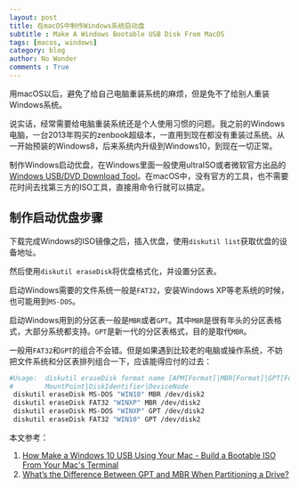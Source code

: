 ```yaml
---
layout: post
title: 在macOS中制作Windows系统启动盘
subtitle : Make A Windows Bootable USB Disk From MacOS
tags: [macos, windows]
category: blog
author: No Wonder
comments : True
---
```


用macOS以后，避免了给自己电脑重装系统的麻烦，但是免不了给别人重装Windows系统。

说实话，经常需要给电脑重装系统还是个人使用习惯的问题。我之前的Windows电脑，一台2013年购买的zenbook超级本，一直用到现在都没有重装过系统。从一开始预装的Windows8，后来系统内升级到Windows10，到现在一切正常。

制作Windows启动优盘，在Windows里面一般使用ultraISO或者微软官方出品的[Windows USB/DVD Download Tool](https://www.microsoft.com/en-us/download/windows-usb-dvd-download-tool)。在macOS中，没有官方的工具，也不需要花时间去找第三方的ISO工具，直接用命令行就可以搞定。

## 制作启动优盘步骤

下载完成Windows的ISO镜像之后，插入优盘，使用`diskutil list`获取优盘的设备地址。

然后使用`diskutil eraseDisk`将优盘格式化，并设置分区表。

启动Windows需要的文件系统一般是`FAT32`，安装Windows XP等老系统的时候，也可能用到`MS-DOS`。

启动Windows用到的分区表一般是`MBR`或者`GPT`。其中`MBR`是很有年头的分区表格式，大部分系统都支持。`GPT`是新一代的分区表格式，目的是取代`MBR`。

一般用`FAT32`和`GPT`的组合不会错。但是如果遇到比较老的电脑或操作系统，不妨把文件系统和分区表排列组合一下，应该能得应付的过去：

```bash
#Usage:  diskutil eraseDisk format name [APM[Format]|MBR[Format]|GPT[Format]]
#        MountPoint|DiskIdentifier|DeviceNode
 diskutil eraseDisk MS-DOS "WIN10" MBR /dev/disk2
 diskutil eraseDisk FAT32 "WINXP" MBR /dev/disk2
 diskutil eraseDisk MS-DOS "WINXP" GPT /dev/disk2
 diskutil eraseDisk FAT32 "WIN10" GPT /dev/disk2
```

本文参考：

1. [How Make a Windows 10 USB Using Your Mac - Build a Bootable ISO From Your Mac's Terminal](https://www.freecodecamp.org/news/how-make-a-windows-10-usb-using-your-mac-build-a-bootable-iso-from-your-macs-terminal/)
2. [What’s the Difference Between GPT and MBR When Partitioning a Drive?](https://www.howtogeek.com/193669/whats-the-difference-between-gpt-and-mbr-when-partitioning-a-drive/)
